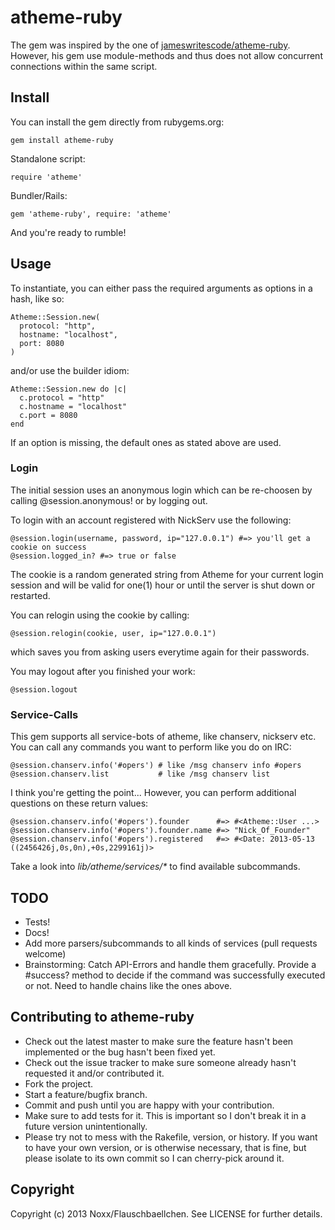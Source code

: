 # atheme-ruby
The gem was inspired by the one of [jameswritescode/atheme-ruby](https://github.com/jameswritescode/atheme-ruby/).
However, his gem use module-methods and thus does not allow concurrent connections within the same script.

## Install

You can install the gem directly from rubygems.org:

    gem install atheme-ruby

Standalone script:

    require 'atheme'

Bundler/Rails:

    gem 'atheme-ruby', require: 'atheme'

And you're ready to rumble!

## Usage

To instantiate, you can either pass the required arguments as options in a
hash, like so:

    Atheme::Session.new(
      protocol: "http",
      hostname: "localhost",
      port: 8080
    )

and/or use the builder idiom:

    Atheme::Session.new do |c| 
      c.protocol = "http"
      c.hostname = "localhost"
      c.port = 8080
    end

If an option is missing, the default ones as stated above are used.

### Login

The initial session uses an anonymous login which can be re-choosen by calling @session.anonymous! or by logging out.

To login with an account registered with NickServ use the following:

    @session.login(username, password, ip="127.0.0.1") #=> you'll get a cookie on success
    @session.logged_in? #=> true or false

The cookie is a random generated string from Atheme for your current login session and will be valid for one(1) hour or until the server is shut down or restarted.

You can relogin using the cookie by calling:

    @session.relogin(cookie, user, ip="127.0.0.1")

which saves you from asking users everytime again for their passwords.

You may logout after you finished your work:

    @session.logout

### Service-Calls

This gem supports all service-bots of atheme, like chanserv, nickserv etc.
You can call any commands you want to perform like you do on IRC:

    @session.chanserv.info('#opers') # like /msg chanserv info #opers
    @session.chanserv.list           # like /msg chanserv list

I think you're getting the point...
However, you can perform additional questions on these return values:

    @session.chanserv.info('#opers').founder      #=> #<Atheme::User ...>
    @session.chanserv.info('#opers').founder.name #=> "Nick_Of_Founder"
    @session.chanserv.info('#opers').registered   #=> #<Date: 2013-05-13 ((2456426j,0s,0n),+0s,2299161j)>

Take a look into _lib/atheme/services/*_ to find available subcommands.

TODO
----
* Tests!
* Docs!
* Add more parsers/subcommands to all kinds of services (pull requests welcome)
* Brainstorming: Catch API-Errors and handle them gracefully. Provide a #success? method to decide if the command was successfully executed or not. Need to handle chains like the ones above.

Contributing to atheme-ruby
---------------------------
 
* Check out the latest master to make sure the feature hasn't been implemented or the bug hasn't been fixed yet.
* Check out the issue tracker to make sure someone already hasn't requested it and/or contributed it.
* Fork the project.
* Start a feature/bugfix branch.
* Commit and push until you are happy with your contribution.
* Make sure to add tests for it. This is important so I don't break it in a future version unintentionally.
* Please try not to mess with the Rakefile, version, or history. If you want to have your own version, or is otherwise necessary, that is fine, but please isolate to its own commit so I can cherry-pick around it.

Copyright
---------

Copyright (c) 2013 Noxx/Flauschbaellchen. See LICENSE for further details.

